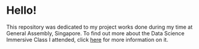 # Hello!

This repository was dedicated to my project works done during my time at General Assembly, Singapore. To find out more about the Data Science Immersive Class I attended, click [here](https://generalassemb.ly/education/data-science-immersive) for more information on it.
